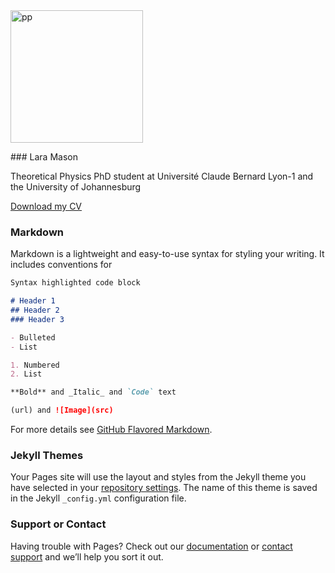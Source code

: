 <img width="212" alt="pp" src="https://user-images.githubusercontent.com/36950204/100604849-c3f3e880-330f-11eb-9d7b-8cdbd897a42d.png">

<p>
### Lara Mason
</p>

Theoretical Physics PhD student at Université Claude Bernard Lyon-1 and the University of Johannesburg 

<a href="CV.pdf">Download my CV</a>

### Markdown

Markdown is a lightweight and easy-to-use syntax for styling your writing. It includes conventions for

```markdown
Syntax highlighted code block

# Header 1
## Header 2
### Header 3

- Bulleted
- List

1. Numbered
2. List

**Bold** and _Italic_ and `Code` text

(url) and ![Image](src)
```

For more details see [GitHub Flavored Markdown](https://guides.github.com/features/mastering-markdown/).

### Jekyll Themes

Your Pages site will use the layout and styles from the Jekyll theme you have selected in your [repository settings](https://github.com/lhmason/lhmason.github.io/settings). The name of this theme is saved in the Jekyll `_config.yml` configuration file.

### Support or Contact

Having trouble with Pages? Check out our [documentation](https://docs.github.com/categories/github-pages-basics/) or [contact support](https://github.com/contact) and we’ll help you sort it out.
